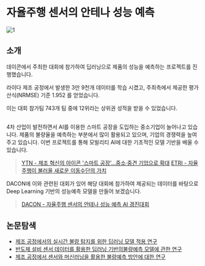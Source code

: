 # 자율주행 센서의 안테나 성능 예측

![1](https://user-images.githubusercontent.com/104749023/184118019-4ab4e35c-b083-4257-9ea2-76d6ac5fd8da.PNG)

## 소개

데이콘에서 주최한 대회에 참가하여 딥러닝으로 제품의 성능을 예측하는 프로젝트를 진행했습니다.

라이다 제조 공정에서 발생한 3만 9천개 데이터를 학습 시켰고, 
주최측에서 제공한 평가산식(NRMSE) 기준 1.952 를 얻었습니다.

이는 대회 참가팀 743개 팀 중에 12위라는 상위권 성적을 받을 수 있었습니다.


## 

4차 산업이 발전하면서 AI를 이용한 스마트 공장을 도입하는 중소기업이 늘어나고 있습니다. 제품의 불량율을 예측하는 부분에서 많이 활용되고 있으며, 기업의 경쟁력을 높여주고 있습니다. 이번 프로젝트를 통해 모빌리티 AI에 대한 기초적인 모델 기반을 배울 수 있습니다.

> [YTN - 제조 혁신의 아이콘 '스마트 공장'...중소·중견 기업으로 확대](https://n.news.naver.com/mnews/article/052/0001756416?sid=102)
> [ETRI - 자율주행이 불러올 새로운 이동수단의 가치](https://www.etri.re.kr/webzine/20190705/sub01.html)

DACON에 이와 관련된 대회가 있어 해당 대회에 참가하여 제공되는 데이터를 바탕으로 Deep Learning 기반의 성능예측 모델을 만들어 보겠습니다.
> [DACON - 자율주행 센서의 안테나 성능 예측 AI 경진대회](https://dacon.io/competitions/official/235927/overview/description)

## 논문탐색
* [제조 공정에서의 실시간 불량 탐지를 위한 딥러닝 모델 적용 연구](http://ktappi.kr/xml/30929/30929.pdf)
* [반도체 설비 센서 데이터를 활용한 딥러닝 기반의불량예측 모델에 관한 연구](https://www.koreascience.or.kr/article/CFKO202125036042269.pdf)
* [제조 공정에서 센서와 머신러닝을 활용한 불량예측 방안에 대한 연구](http://entrue.com/files/[4_2]%2089-98P_%EC%A0%9C%EC%A1%B0%20%EA%B3%B5%EC%A0%95_%ED%95%9C%EB%AC%B4%EB%AA%85%EC%B4%88.pdf)
